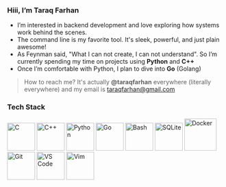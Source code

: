 ### Hiii, I’m Taraq Farhan
- I’m interested in backend development and love exploring how systems work behind the scenes.
- The command line is my favorite tool. It's sleek, powerful, and just plain awesome!
- As Feynman said, "What I can not create, I can not understand". So I’m currently spending my time on projects using **Python** and **C++**
- Once I’m comfortable with Python, I plan to dive into **Go** (Golang)


> How to reach me? It's actually **@taraqfarhan** everywhere (literally everywhere) and my email is taraqfarhan@gmail.com


### Tech Stack

<p align="left">
  <img src="https://cdn.jsdelivr.net/gh/devicons/devicon/icons/c/c-original.svg" alt="C" width="65" height="65"/>
  <img src="https://cdn.jsdelivr.net/gh/devicons/devicon/icons/cplusplus/cplusplus-original.svg" alt="C++" width="65" height="65"/>
  <img src="https://cdn.jsdelivr.net/gh/devicons/devicon/icons/python/python-original.svg" alt="Python" width="65" height="65"/>
  <img src="https://cdn.jsdelivr.net/gh/devicons/devicon/icons/go/go-original.svg" alt="Go" width="65" height="65"/>
  <img src="https://cdn.jsdelivr.net/gh/devicons/devicon/icons/bash/bash-original.svg" alt="Bash" width="65" height="65"/>
  <img src="https://upload.wikimedia.org/wikipedia/commons/3/38/SQLite370.svg" alt="SQLite" width="65" height="65"/>
  <img src="https://cdn.jsdelivr.net/gh/devicons/devicon/icons/docker/docker-original.svg" alt="Docker" width="75" height="75"/>
  <img src="https://cdn.jsdelivr.net/gh/devicons/devicon/icons/git/git-original.svg" alt="Git" width="65" height="65"/>
  <img src="https://cdn.jsdelivr.net/gh/devicons/devicon/icons/vscode/vscode-original.svg" alt="VS Code" width="65" height="65"/> 
  <img src="https://cdn.jsdelivr.net/gh/devicons/devicon/icons/vim/vim-original.svg" alt="Vim" width="65" height="65"/>
</p>
